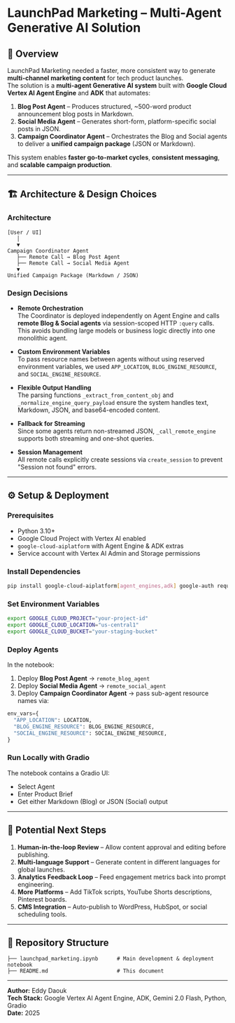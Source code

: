 # LaunchPad Marketing – Multi-Agent Generative AI Solution

## 📌 Overview

LaunchPad Marketing needed a faster, more consistent way to generate **multi-channel marketing content** for tech product launches.  
The solution is a **multi-agent Generative AI system** built with **Google Cloud Vertex AI Agent Engine** and **ADK** that automates:

1. **Blog Post Agent** – Produces structured, ~500-word product announcement blog posts in Markdown.
2. **Social Media Agent** – Generates short-form, platform-specific social posts in JSON.
3. **Campaign Coordinator Agent** – Orchestrates the Blog and Social agents to deliver a **unified campaign package** (JSON or Markdown).

This system enables **faster go-to-market cycles**, **consistent messaging**, and **scalable campaign production**.

---

## 🏗 Architecture & Design Choices

### **Architecture**
```
[User / UI]
   │
   ▼
Campaign Coordinator Agent
   ├── Remote Call → Blog Post Agent
   ├── Remote Call → Social Media Agent
   ▼
Unified Campaign Package (Markdown / JSON)
```

### **Design Decisions**
- **Remote Orchestration**  
  The Coordinator is deployed independently on Agent Engine and calls **remote Blog & Social agents** via session-scoped HTTP `:query` calls.  
  This avoids bundling large models or business logic directly into one monolithic agent.

- **Custom Environment Variables**  
  To pass resource names between agents without using reserved environment variables, we used `APP_LOCATION`, `BLOG_ENGINE_RESOURCE`, and `SOCIAL_ENGINE_RESOURCE`.

- **Flexible Output Handling**  
  The parsing functions `_extract_from_content_obj` and `_normalize_engine_query_payload` ensure the system handles text, Markdown, JSON, and base64-encoded content.

- **Fallback for Streaming**  
  Since some agents return non-streamed JSON, `_call_remote_engine` supports both streaming and one-shot queries.

- **Session Management**  
  All remote calls explicitly create sessions via `create_session` to prevent "Session not found" errors.

---

## ⚙️ Setup & Deployment

### **Prerequisites**
- Python 3.10+
- Google Cloud Project with Vertex AI enabled
- `google-cloud-aiplatform` with Agent Engine & ADK extras
- Service account with Vertex AI Admin and Storage permissions

### **Install Dependencies**
```bash
pip install google-cloud-aiplatform[agent_engines,adk] google-auth requests
```

### **Set Environment Variables**
```bash
export GOOGLE_CLOUD_PROJECT="your-project-id"
export GOOGLE_CLOUD_LOCATION="us-central1"
export GOOGLE_CLOUD_BUCKET="your-staging-bucket"
```

### **Deploy Agents**
In the notebook:
1. Deploy **Blog Post Agent** → `remote_blog_agent`
2. Deploy **Social Media Agent** → `remote_social_agent`
3. Deploy **Campaign Coordinator Agent** → pass sub-agent resource names via:
```python
env_vars={
  "APP_LOCATION": LOCATION,
  "BLOG_ENGINE_RESOURCE": BLOG_ENGINE_RESOURCE,
  "SOCIAL_ENGINE_RESOURCE": SOCIAL_ENGINE_RESOURCE,
}
```

### **Run Locally with Gradio**
The notebook contains a Gradio UI:
- Select Agent
- Enter Product Brief
- Get either Markdown (Blog) or JSON (Social) output

---

## 🚀 Potential Next Steps
1. **Human-in-the-loop Review** – Allow content approval and editing before publishing.
2. **Multi-language Support** – Generate content in different languages for global launches.
3. **Analytics Feedback Loop** – Feed engagement metrics back into prompt engineering.
4. **More Platforms** – Add TikTok scripts, YouTube Shorts descriptions, Pinterest boards.
5. **CMS Integration** – Auto-publish to WordPress, HubSpot, or social scheduling tools.

---

## 📂 Repository Structure
```
├── launchpad_marketing.ipynb      # Main development & deployment notebook
├── README.md                      # This document
```

---

**Author:** Eddy Daouk  
**Tech Stack:** Google Vertex AI Agent Engine, ADK, Gemini 2.0 Flash, Python, Gradio  
**Date:** 2025
